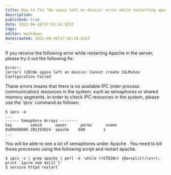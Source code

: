 ```yaml
---
title: How to fix "No space left on device" error while restarting apache
description: 
published: true
date: 2021-06-16T17:53:14.921Z
tags: 
editor: markdown
dateCreated: 2021-06-16T17:53:14.921Z
---
```


If you receive the following error while restarting Apache in the server, please try it out the following fix:

```
Error:-
[error] (28)No space left on device: Cannot create SSLMutex Configuration Failed
```

These errors means that there is no available IPC (inter-process communication) resources in the system, such as semaphores or shared memory segments. In order to check IPC resources in the system, please use the 'ipcs' command as follows:

```
$ ipcs -a
...
------ Semaphore Arrays --------
key        semid      owner      perms      nsems
0x00000000 201293824  apache    600        1
...
```

You will be able to see a lot of semaphores under Apache . You need to kill those processes using the following script and restart apache.

```
$ ipcs -s | grep apache | perl -e 'while (<STDIN>) {@a=split(/\s+/); print `ipcrm sem $a[1]`}'
$ service httpd restart
```


